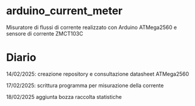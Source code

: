 # arduino_current_meter
Misuratore di flussi di corrente realizzato con Arduino ATMega2560 e sensore di corrente ZMCT103C

# Diario
14/02/2025:
creazione repository e consultazione datasheet ATMega2560

17/02/2025:
scrittura programma per misurazione della corrente

18/02/2025
aggiunta bozza raccolta statistiche